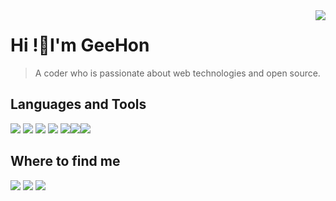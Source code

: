 <a href="#">
<img align="right" src="https://github-readme-stats.vercel.app/api?username=geehon&show_icons=true&hide_border=true&icon_color=586069&title_color=a0a9af">
</a>

# Hi !👋I'm GeeHon

> A coder who is passionate about web technologies and open source.

## Languages and Tools

![](https://img.shields.io/badge/-JavaScript-e5cd0c?style=flat-square&logo=JavaScript&labelColor=f7df1e&logoColor=000) ![](https://img.shields.io/badge/-CSS3-1572b6?style=flat-square&logo=CSS3&labelColor=1572b6) ![](https://img.shields.io/badge/-Stylus-333?style=flat-square&logo=Stylus&logoColor=fff) ![](https://img.shields.io/badge/-HTML5-e34f26?style=flat-square&logo=HTML5&logoColor=fff) ![](https://img.shields.io/badge/-Node.js-339933?style=flat-square&logo=Node.js&logoColor=fff)![](https://img.shields.io/badge/-PHP-1572b6?style=flat-square&logo=PHP&labelColor=2e4da4eb)![](https://camo.githubusercontent.com/6f14f374c0d532a2ebd8272f6700c4640c104f5c/68747470733a2f2f696d672e736869656c64732e696f2f62616467652f2d5653436f64652d3030374143433f7374796c653d666c61742d737175617265266c6f676f3d56697375616c25323053747564696f253230436f6465266c6f676f436f6c6f723d666666)

## Where to find me

[![](https://img.shields.io/badge/-@GeeHon-1ca0f1?style=flat-square&labelColor=1ca0f1&logo=twitter&logoColor=white)](https://twitter.com/GeehonLiao) [![](https://img.shields.io/badge/-https://www.geehon.top-0e83cd?style=flat-square&logo=Blogger&logoColor=fff)](https://www.geehon.top)  [![](https://img.shields.io/badge/-geehon.liao@gmail.com-911318?style=flat-square&logo=Mail.RU&logoColor=white&labelColor=c14438)](mailto:geehon.liao@gmail.com)


